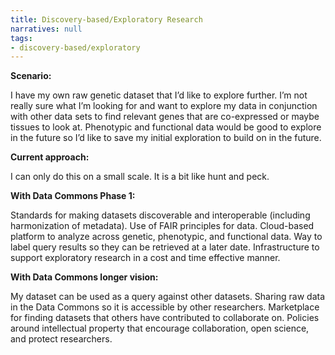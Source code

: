 ```yaml
---
title: Discovery-based/Exploratory Research
narratives: null
tags:
- discovery-based/exploratory
---
```

**Scenario:**

I have my own raw genetic dataset that I’d like to explore
further. I’m not really sure what I’m looking for and want to explore
my data in conjunction with other data sets to find relevant genes
that are co-expressed or maybe tissues to look at. Phenotypic and
functional data would be good to explore in the future so I’d like to
save my initial exploration to build on in the future.

**Current approach:**

I can only do this on a small scale. It is a bit like hunt and peck.

**With Data Commons Phase 1:**

Standards for making datasets discoverable and interoperable
(including harmonization of metadata). Use of FAIR principles for
data. Cloud-based platform to analyze across genetic, phenotypic, and
functional data. Way to label query results so they can be retrieved
at a later date. Infrastructure to support exploratory research in a
cost and time effective manner.

**With Data Commons longer vision:**

My dataset can be used as a query against other datasets. Sharing raw
data in the Data Commons so it is accessible by other
researchers. Marketplace for finding datasets that others have
contributed to collaborate on. Policies around intellectual property
that encourage collaboration, open science, and protect researchers.